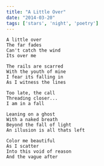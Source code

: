 ```yaml
---
title: "A Little Over"
date: "2014-03-20"
tags: ['stars', 'night', 'poetry']
---
```

    A little over
    The far fades
    Can't catch the wind
    Its over me

    The rails are scarred
    With the youth of mine
    I fear its falling in
    As I witness the lines

    Too late, the call
    Threading closer...
    I am in a fall

    Leaning on a ghost
    With a naked breath
    Beyond the fall of light
    An illusion is all thats left

    Color me beautiful
    As I scatter
    Into this void of reason
    And the vague after

